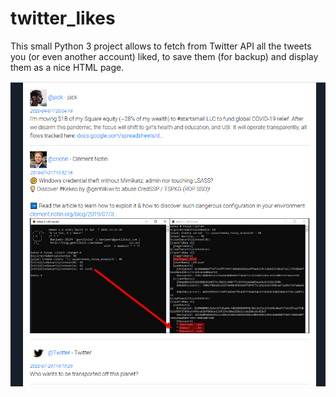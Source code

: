 # twitter_likes

This small Python 3 project allows to fetch from Twitter API all the tweets you (or even another account) liked, 
to save them (for backup) and display them as a nice HTML page.

![result screenshot](screenshot.png)